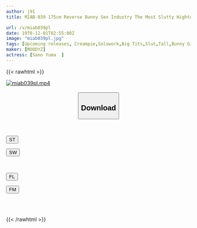 ```yaml
---
author: j91
title: MIAB-039 175cm Reverse Bunny Sex Industry The Most Slutty Hightower Special To Heaven. Beautiful Face, Beautiful Breasts, And Beautiful Legs. A Full Course Of 20 Ejaculations And Creampies. Yuma Sano

url: /v/miab039pl
date: 1970-12-01T02:55:00Z
image: "miab039pl.jpg"
tags: [Upcoming releases, Creampie,Solowork,Big Tits,Slut,Tall,Bunny Girl	]
maker: [MOODYZ]
actress: [Sano Yuma  ]
---
```



{{< rawhtml >}}

<div class="video" data-videoid="pending_link.html">
    <a href="javascript:;">
        <img src="/v/miab039pl/miab039pl.jpg" width="WIDTH" height="HEIGHT" alt="miab039pl.mp4" loading="lazy">
    </a>
</div>

<script type="text/javascript" src="https://j91.asia/asset/on-demand-pend.js"></script>

<br>
  <link rel="stylesheet" href="https://j91.asia/asset/bs5.css">
  
  <center>
  <button class="btn btn-primary" type="button" data-bs-toggle="collapse" data-bs-target=".multi-collapse" aria-expanded="false" aria-controls="multiCollapseExample1 multiCollapseExample2"><h2>Download</h2></button></center>
</p>
<div class="row">
  <div class="col">
    <div class="collapse multi-collapse" id="multiCollapseExample1">
      <div class="card card-body">
	      	      <br>
<div class="buttons">  
<p><a href="https://j91.asia/pending_link.html" target="_blank"><button class="btn-hover color-3"><i class="fa fa-download"></i> ST</button></a></p>
<p><a href="https://j91.asia/pending_link.html" target="_blank"><button class="btn-hover color-2"><i class="fa fa-download"></i> SW</button></a></p></div>
    </div>
  </div>
</div>
  <div class="col">
    <div class="collapse multi-collapse" id="multiCollapseExample2">
      <div class="card card-body">
	      <br>
<div class="buttons">
<p><a href="https://j91.asia/pending_link.html" target="_blank"><button class="btn-hover color-9"><i class="fa fa-download"></i> FL</button></a></p>
<p><a href="https://j91.asia/pending_link.html" target="_blank"><button class="btn-hover color-8"><i class="fa fa-download"></i> FM</button></a></p></div>
<br><br>
      </div>
    </div>
  </div>
</div>

{{< /rawhtml >}}
